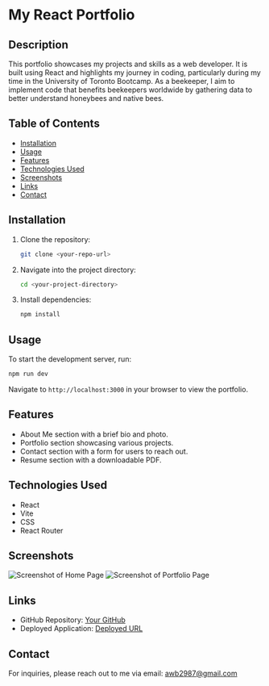 # My React Portfolio

## Description
This portfolio showcases my projects and skills as a web developer. It is built using React and highlights my journey in coding, particularly during my time in the University of Toronto Bootcamp. As a beekeeper, I aim to implement code that benefits beekeepers worldwide by gathering data to better understand honeybees and native bees.

## Table of Contents
- [Installation](#installation)
- [Usage](#usage)
- [Features](#features)
- [Technologies Used](#technologies-used)
- [Screenshots](#screenshots)
- [Links](#links)
- [Contact](#contact)

## Installation
1. Clone the repository:
   ```bash
   git clone <your-repo-url>
   ```
2. Navigate into the project directory:
   ```bash
   cd <your-project-directory>
   ```
3. Install dependencies:
   ```bash
   npm install
   ```

## Usage
To start the development server, run:
```bash
npm run dev
```
Navigate to `http://localhost:3000` in your browser to view the portfolio.

## Features
- About Me section with a brief bio and photo.
- Portfolio section showcasing various projects.
- Contact section with a form for users to reach out.
- Resume section with a downloadable PDF.

## Technologies Used
- React
- Vite
- CSS
- React Router

## Screenshots
![Screenshot of Home Page](path/to/screenshot1.png)
![Screenshot of Portfolio Page](path/to/screenshot2.png)

## Links
- GitHub Repository: [Your GitHub](https://github.com/awb2987/AWB-REACT-Portfolio)
- Deployed Application: [Deployed URL](https://your-deployed-url.com)

## Contact
For inquiries, please reach out to me via email: [awb2987@gmail.com](mailto:awb2987@gmail.com)
